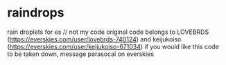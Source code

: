 # raindrops
rain droplets for es // not my code
original code belongs to LOVEBRDS (https://everskies.com/user/lovebrds-740124) and keijukoiso (https://everskies.com/user/keijukoiso-671034)
if you would like this code to be taken down, message parasocai on everskies
